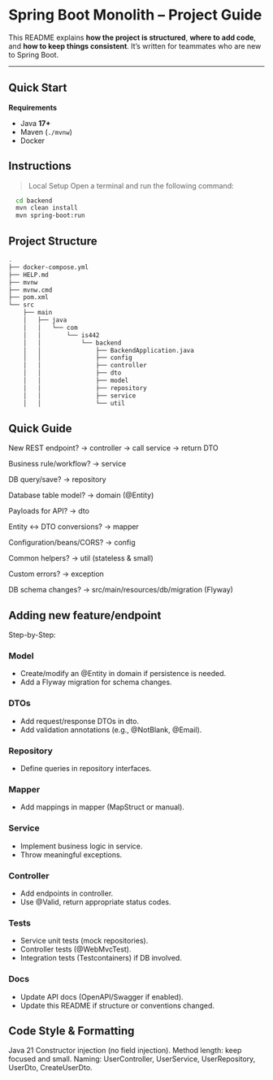 # Spring Boot Monolith – Project Guide

This README explains **how the project is structured**, **where to add code**, and **how to keep things consistent**. It’s written for teammates who are new to Spring Boot.

---

## Quick Start

**Requirements**
- Java **17+**
- Maven (`./mvnw`)
- Docker

## Instructions
> Local Setup
Open a terminal and run the following command:
```bash
  cd backend
  mvn clean install
  mvn spring-boot:run
```

## Project Structure

```bash
.
├── docker-compose.yml
├── HELP.md
├── mvnw
├── mvnw.cmd
├── pom.xml
└── src
    ├── main
    │   ├── java
    │   │   └── com
    │   │       └── is442
    │   │           └── backend
    │   │               ├── BackendApplication.java
    │   │               ├── config
    │   │               ├── controller
    │   │               ├── dto
    │   │               ├── model
    │   │               ├── repository
    │   │               ├── service
    │   │               └── util
```

## Quick Guide

New REST endpoint? → controller → call service → return DTO

Business rule/workflow? → service

DB query/save? → repository

Database table model? → domain (@Entity)

Payloads for API? → dto

Entity ↔ DTO conversions? → mapper

Configuration/beans/CORS? → config

Common helpers? → util (stateless & small)

Custom errors? → exception

DB schema changes? → src/main/resources/db/migration (Flyway)

## Adding new feature/endpoint
Step-by-Step:

### Model
- Create/modify an @Entity in domain if persistence is needed.
- Add a Flyway migration for schema changes.

### DTOs
- Add request/response DTOs in dto.
- Add validation annotations (e.g., @NotBlank, @Email).

### Repository
- Define queries in repository interfaces.

### Mapper
- Add mappings in mapper (MapStruct or manual).

### Service
- Implement business logic in service.
- Throw meaningful exceptions.

### Controller
- Add endpoints in controller.
- Use @Valid, return appropriate status codes.

### Tests
- Service unit tests (mock repositories).
- Controller tests (@WebMvcTest).
- Integration tests (Testcontainers) if DB involved.

### Docs
- Update API docs (OpenAPI/Swagger if enabled).
- Update this README if structure or conventions changed.


## Code Style & Formatting

Java 21
Constructor injection (no field injection).
Method length: keep focused and small.
Naming: UserController, UserService, UserRepository, UserDto, CreateUserDto.

